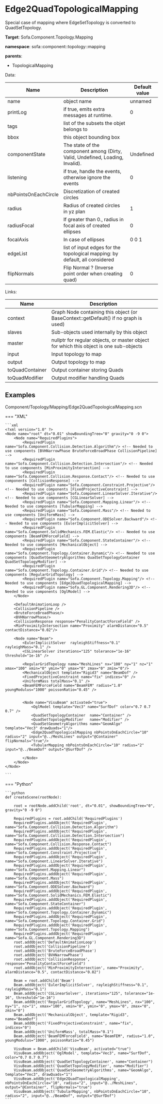 # Edge2QuadTopologicalMapping

Special case of mapping where EdgeSetTopology is converted to QuadSetTopology.


__Target__: Sofa.Component.Topology.Mapping

__namespace__: sofa::component::topology::mapping

__parents__: 

- TopologicalMapping

Data: 

<table>
<thead>
    <tr>
        <th>Name</th>
        <th>Description</th>
        <th>Default value</th>
    </tr>
</thead>
<tbody>
	<tr>
		<td>name</td>
		<td>
object name
</td>
		<td>unnamed</td>
	</tr>
	<tr>
		<td>printLog</td>
		<td>
if true, emits extra messages at runtime.
</td>
		<td>0</td>
	</tr>
	<tr>
		<td>tags</td>
		<td>
list of the subsets the objet belongs to
</td>
		<td></td>
	</tr>
	<tr>
		<td>bbox</td>
		<td>
this object bounding box
</td>
		<td></td>
	</tr>
	<tr>
		<td>componentState</td>
		<td>
The state of the component among (Dirty, Valid, Undefined, Loading, Invalid).
</td>
		<td>Undefined</td>
	</tr>
	<tr>
		<td>listening</td>
		<td>
if true, handle the events, otherwise ignore the events
</td>
		<td>0</td>
	</tr>
	<tr>
		<td>nbPointsOnEachCircle</td>
		<td>
Discretization of created circles
</td>
		<td></td>
	</tr>
	<tr>
		<td>radius</td>
		<td>
Radius of created circles in yz plan
</td>
		<td>1</td>
	</tr>
	<tr>
		<td>radiusFocal</td>
		<td>
If greater than 0., radius in focal axis of created ellipses
</td>
		<td>0</td>
	</tr>
	<tr>
		<td>focalAxis</td>
		<td>
In case of ellipses
</td>
		<td>0 0 1</td>
	</tr>
	<tr>
		<td>edgeList</td>
		<td>
list of input edges for the topological mapping: by default, all considered
</td>
		<td></td>
	</tr>
	<tr>
		<td>flipNormals</td>
		<td>
Flip Normal ? (Inverse point order when creating quad)
</td>
		<td>0</td>
	</tr>

</tbody>
</table>

Links: 

| Name | Description |
| ---- | ----------- |
|context|Graph Node containing this object (or BaseContext::getDefault() if no graph is used)|
|slaves|Sub-objects used internally by this object|
|master|nullptr for regular objects, or master object for which this object is one sub-objects|
|input|Input topology to map|
|output|Output topology to map|
|toQuadContainer|Output container storing Quads|
|toQuadModifier|Output modifier handling Quads|



## Examples

Component/Topology/Mapping/Edge2QuadTopologicalMapping.scn

=== "XML"

    ```xml
    <?xml version="1.0" ?>
    <Node name="root" dt="0.01" showBoundingTree="0" gravity="0 -9 0">
        <Node name="RequiredPlugins">
            <RequiredPlugin name="Sofa.Component.Collision.Detection.Algorithm"/> <!-- Needed to use components [BVHNarrowPhase BruteForceBroadPhase CollisionPipeline] -->
            <RequiredPlugin name="Sofa.Component.Collision.Detection.Intersection"/> <!-- Needed to use components [MinProximityIntersection] -->
            <RequiredPlugin name="Sofa.Component.Collision.Response.Contact"/> <!-- Needed to use components [CollisionResponse] -->
            <RequiredPlugin name="Sofa.Component.Constraint.Projective"/> <!-- Needed to use components [FixedProjectiveConstraint] -->
            <RequiredPlugin name="Sofa.Component.LinearSolver.Iterative"/> <!-- Needed to use components [CGLinearSolver] -->
            <RequiredPlugin name="Sofa.Component.Mapping.Linear"/> <!-- Needed to use components [TubularMapping] -->
            <RequiredPlugin name="Sofa.Component.Mass"/> <!-- Needed to use components [UniformMass] -->
            <RequiredPlugin name="Sofa.Component.ODESolver.Backward"/> <!-- Needed to use components [EulerImplicitSolver] -->
            <RequiredPlugin name="Sofa.Component.SolidMechanics.FEM.Elastic"/> <!-- Needed to use components [BeamFEMForceField] -->
            <RequiredPlugin name="Sofa.Component.StateContainer"/> <!-- Needed to use components [MechanicalObject] -->
            <RequiredPlugin name="Sofa.Component.Topology.Container.Dynamic"/> <!-- Needed to use components [QuadSetGeometryAlgorithms QuadSetTopologyContainer QuadSetTopologyModifier] -->
            <RequiredPlugin name="Sofa.Component.Topology.Container.Grid"/> <!-- Needed to use components [RegularGridTopology] -->
            <RequiredPlugin name="Sofa.Component.Topology.Mapping"/> <!-- Needed to use components [Edge2QuadTopologicalMapping] -->
            <RequiredPlugin name="Sofa.GL.Component.Rendering3D"/> <!-- Needed to use components [OglModel] -->
        </Node>
    
        <DefaultAnimationLoop />
        <CollisionPipeline />
        <BruteForceBroadPhase/>
        <BVHNarrowPhase/>
        <CollisionResponse response="PenalityContactForceField" />
        <MinProximityIntersection name="Proximity" alarmDistance="0.5" contactDistance="0.02"/>
    
       	<Node name="Beam">
            <EulerImplicitSolver  rayleighStiffness="0.1" rayleighMass="0.1" />
            <CGLinearSolver iterations="125" tolerance="1e-16" threshold="1e-16" />
    
            <RegularGridTopology name="MeshLines" nx="100" ny="1" nz="1" xmax="100" xmin="0" ymin="0" ymax="0" zmax="0" zmin="0"/>
    		<MechanicalObject template="Rigid3" name="BeamDof" />
    		<FixedProjectiveConstraint name="fix" indices="0" />
            <UniformMass totalMass="0.1" />
            <BeamFEMForceField name="BeamFEM" radius="1.0" youngModulus="1000" poissonRatio="0.45" />
            
            
            <Node name="VisuBeam" activated="true">
    			<OglModel template="Vec3" name="SurfDof" color="0.7 0.7 0.7" />
    			<QuadSetTopologyContainer  name="Container" />
    			<QuadSetTopologyModifier   name="Modifier" />
                <QuadSetGeometryAlgorithms name="GeomAlgo"  template="Vec3" drawQuads="1"/>
    			<Edge2QuadTopologicalMapping nbPointsOnEachCircle="10" radius="2" input="@../MeshLines" output="@Container" flipNormals="true"/>
                <TubularMapping nbPointsOnEachCircle="10" radius="2" input="@../BeamDof" output="@SurfDof" />
                
    		</Node>
    	</Node>  
    </Node>
    
    ```

=== "Python"

    ```python
    def createScene(rootNode):

        root = rootNode.addChild('root', dt="0.01", showBoundingTree="0", gravity="0 -9 0")

        RequiredPlugins = root.addChild('RequiredPlugins')
        RequiredPlugins.addObject('RequiredPlugin', name="Sofa.Component.Collision.Detection.Algorithm")
        RequiredPlugins.addObject('RequiredPlugin', name="Sofa.Component.Collision.Detection.Intersection")
        RequiredPlugins.addObject('RequiredPlugin', name="Sofa.Component.Collision.Response.Contact")
        RequiredPlugins.addObject('RequiredPlugin', name="Sofa.Component.Constraint.Projective")
        RequiredPlugins.addObject('RequiredPlugin', name="Sofa.Component.LinearSolver.Iterative")
        RequiredPlugins.addObject('RequiredPlugin', name="Sofa.Component.Mapping.Linear")
        RequiredPlugins.addObject('RequiredPlugin', name="Sofa.Component.Mass")
        RequiredPlugins.addObject('RequiredPlugin', name="Sofa.Component.ODESolver.Backward")
        RequiredPlugins.addObject('RequiredPlugin', name="Sofa.Component.SolidMechanics.FEM.Elastic")
        RequiredPlugins.addObject('RequiredPlugin', name="Sofa.Component.StateContainer")
        RequiredPlugins.addObject('RequiredPlugin', name="Sofa.Component.Topology.Container.Dynamic")
        RequiredPlugins.addObject('RequiredPlugin', name="Sofa.Component.Topology.Container.Grid")
        RequiredPlugins.addObject('RequiredPlugin', name="Sofa.Component.Topology.Mapping")
        RequiredPlugins.addObject('RequiredPlugin', name="Sofa.GL.Component.Rendering3D")
        root.addObject('DefaultAnimationLoop')
        root.addObject('CollisionPipeline')
        root.addObject('BruteForceBroadPhase')
        root.addObject('BVHNarrowPhase')
        root.addObject('CollisionResponse', response="PenalityContactForceField")
        root.addObject('MinProximityIntersection', name="Proximity", alarmDistance="0.5", contactDistance="0.02")

        Beam = root.addChild('Beam')
        Beam.addObject('EulerImplicitSolver', rayleighStiffness="0.1", rayleighMass="0.1")
        Beam.addObject('CGLinearSolver', iterations="125", tolerance="1e-16", threshold="1e-16")
        Beam.addObject('RegularGridTopology', name="MeshLines", nx="100", ny="1", nz="1", xmax="100", xmin="0", ymin="0", ymax="0", zmax="0", zmin="0")
        Beam.addObject('MechanicalObject', template="Rigid3", name="BeamDof")
        Beam.addObject('FixedProjectiveConstraint', name="fix", indices="0")
        Beam.addObject('UniformMass', totalMass="0.1")
        Beam.addObject('BeamFEMForceField', name="BeamFEM", radius="1.0", youngModulus="1000", poissonRatio="0.45")

        VisuBeam = Beam.addChild('VisuBeam', activated="true")
        VisuBeam.addObject('OglModel', template="Vec3", name="SurfDof", color="0.7 0.7 0.7")
        VisuBeam.addObject('QuadSetTopologyContainer', name="Container")
        VisuBeam.addObject('QuadSetTopologyModifier', name="Modifier")
        VisuBeam.addObject('QuadSetGeometryAlgorithms', name="GeomAlgo", template="Vec3", drawQuads="1")
        VisuBeam.addObject('Edge2QuadTopologicalMapping', nbPointsOnEachCircle="10", radius="2", input="@../MeshLines", output="@Container", flipNormals="true")
        VisuBeam.addObject('TubularMapping', nbPointsOnEachCircle="10", radius="2", input="@../BeamDof", output="@SurfDof")
    ```

